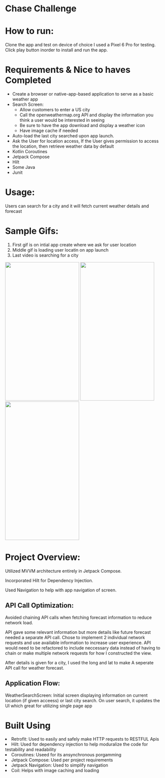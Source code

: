 # Chase Challenge
<h1>How to run: </h1>
Clone the app and test on device of choice I used a Pixel 6 Pro for testing. Click play button inorder to install and run the app.

<h1>Requirements & Nice to haves Completed </h1>
<ul>
  <li>Create a browser or native-app-based application to serve as a basic weather app</li>
  <li>Search Screen:
      <ul>
        <li>Allow customers to enter a US city</li>
        <li>Call the openweathermap.org API and display the information you think a user would be interested in seeing</li>
        <li>Be sure to have the app download and display a weather icon</li>
        <li>Have image cache if needed</li>
      </ul>
    </li>
  <li>Auto-load the last city searched upon app launch.</li>
  <li>Ask the User for location access, If the User gives permission to access the location, then  retrieve weather data by default  </li>
  <li>Kotlin Coroutines</li>
  <li>Jetpack Compose</li>
  <li>Hilt</li>
  <li>Some Java</li>
  <li>Junit</li>

</ul>

<h1>Usage: </h1>
Users can search for a city and it will fetch current weather details and forecast

<h1>Sample Gifs:</h1>
<ol>
  <li>First gif is on intial app create where we ask for user location </li>
  <li>Middle gif is loading user locatin on app launch</li>
  <li>Last video is searching for a city</li>
</ol>
<p float="left">
    <img src="https://github.com/Giocern5/ChaseChallenge/assets/38301046/da98f468-d4d9-4582-944f-3be2d9352541" width="240" height="450" />
  <img src="https://github.com/Giocern5/ChaseChallenge/assets/38301046/ef1ba2bc-8652-4503-b93a-9cafd0f71a67" width="240" height="450" />
  <img src="https://github.com/Giocern5/ChaseChallenge/assets/38301046/335a13f1-e2e2-4483-ac63-f7cce8b74dfc" width="240" height="450" />
</p>

<h1>Project Overview:</h1>

Utilized MVVM architecture entirely in Jetpack Compose.

Incorporated Hilt for Dependency Injection.

Used Navigation to help with app navigation of screen.

<h2>API Call Optimization:</h2>

Avoided chaining API calls when fetching forecast information to reduce network load.

API gave some relevant information but more details like future forecast needed a separate API call. Chose to implement 2 individual network requests and use available information to increase user experience. API would need to be refactored to include neccessary data instead of having to chain or make multiple network requests for how I constructed the view.

After details is given for a city, I used the long and lat to make A seperate API call for weather forecast.

<h2>Application Flow:</h2>
WeatherSearchScreen: Initial screen displaying information on current location (if given acceess) or last city search. On user search, it updates the UI which great for utilizing single page app


<h1>Built Using</h1>
<li>Retrofit: Used to easily and safely make HTTP requests to RESTFUL Apis </li>
<li>Hilt: Used for dependency injection to help moduralize the code for testability and readability</li>
<li>Coroutines: Useed for its ansynchronous porgamming</li>
<li>Jetpack Compose: Used per project requirements</li>
<li>Jetpack Navigation: Used to simplify navigation</li>
<li>Coil: Helps with image caching and loading</li>
